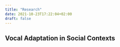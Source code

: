 ```yaml
---
title: "Research"
date: 2021-10-23T17:22:04+02:00
draft: false
---
```


## Vocal Adaptation in Social Contexts


